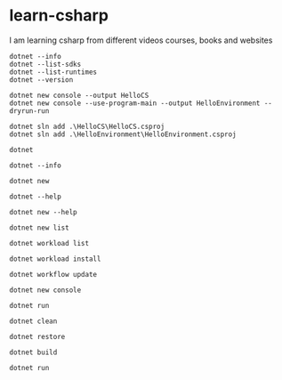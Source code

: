 # learn-csharp
I am learning csharp from different videos courses, books and websites

```poweshell
dotnet --info
dotnet --list-sdks
dotnet --list-runtimes
dotnet --version

dotnet new console --output HelloCS
dotnet new console --use-program-main --output HelloEnvironment --dryrun-run

dotnet sln add .\HelloCS\HelloCS.csproj
dotnet sln add .\HelloEnvironment\HelloEnvironment.csproj

dotnet

dotnet --info

dotnet new

dotnet --help

dotnet new --help

dotnet new list

dotnet workload list

dotnet workload install

dotnet workflow update

dotnet new console

dotnet run

dotnet clean

dotnet restore

dotnet build

dotnet run

```


